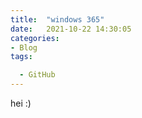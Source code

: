 ```yaml
---
title:  "windows 365"
date:   2021-10-22 14:30:05
categories: 
- Blog
tags:

  - GitHub
---
```



hei :) 